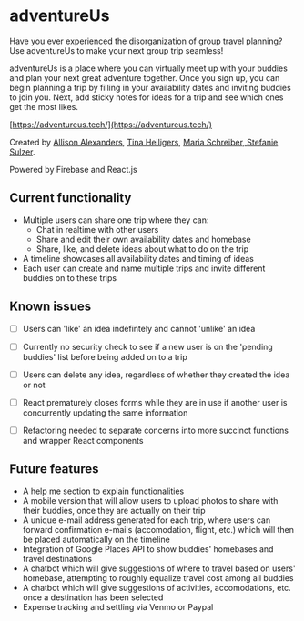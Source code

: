 adventureUs
===========

Have you ever experienced the disorganization of group travel planning? Use adventureUs to make your next group trip seamless!

adventureUs is a place where you can virtually meet up with your buddies and plan your next great adventure together. Once you sign up, you can begin planning a trip by filling in your availability dates and inviting buddies to join you.  Next, add sticky notes for ideas for a trip and see which ones get the most likes.

[https://adventureus.tech/](https://adventureus.tech/)

Created by <a href="https://github.com/AllisonAV">Allison Alexanders</a>, <a href="https://github.com/TinaHeiligers">Tina Heiligers</a>, <a href="https://github.com/meschreiber">Maria Schreiber, <a href="https://github.com/stefsulzer">Stefanie Sulzer<a/>.

Powered by Firebase and React.js

Current functionality
-----------------
- Multiple users can share one trip where they can:
  - Chat in realtime with other users
  - Share and edit their own availability dates and homebase
  - Share, like, and delete ideas about what to do on the trip
- A timeline showcases all availability dates and timing of ideas
- Each user can create and name multiple trips and invite different buddies on to these trips


Known issues
------------
- [ ] Users can 'like' an idea indefintely and cannot 'unlike' an idea
- [ ] Currently no security check to see if a new user is on the 'pending buddies' list before being added on to a trip
- [ ] Users can delete any idea, regardless of whether they created the idea or not
- [ ] React prematurely closes forms while they are in use if another user is concurrently updating the same information
- [ ] Refactoring needed to separate concerns into more succinct functions and wrapper React components


Future features
---------------
- A help me section to explain functionalities
- A mobile version that will allow users to upload photos to share with their buddies, once they are actually on their trip
- A unique e-mail address generated for each trip, where users can forward confirmation e-mails (accomodation, flight, etc.) which will then be placed automatically on the timeline
- Integration of Google Places API to show buddies' homebases and travel destinations
- A chatbot which will give suggestions of where to travel based on users' homebase, attempting to roughly equalize travel cost among all buddies
- A chatbot which will give suggestions of activities, accomodations, etc. once a destination has been selected
- Expense tracking and settling via Venmo or Paypal

